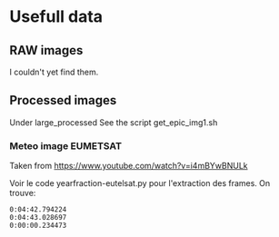 # Usefull data

## RAW images
I couldn't yet find them.

## Processed images
Under large_processed
See the script get_epic_img1.sh

### Meteo image EUMETSAT
Taken from https://www.youtube.com/watch?v=i4mBYwBNULk

Voir le code yearfraction-eutelsat.py pour l'extraction des frames.
On trouve:
```
0:04:42.794224
0:04:43.028697
0:00:00.234473
```



